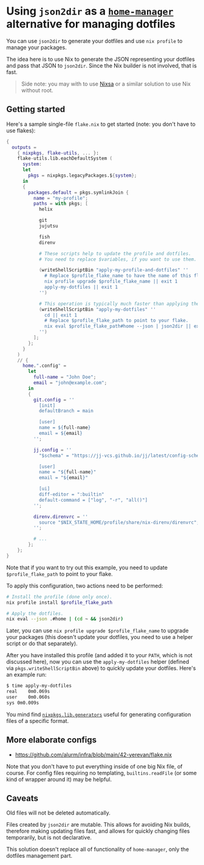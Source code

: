 # Using `json2dir` as a [`home-manager`](https://github.com/nix-community/home-manager) alternative for managing dotfiles

You can use `json2dir` to generate your dotfiles and use `nix profile` to manage your packages.

The idea here is to use Nix to generate the JSON representing your dotfiles and pass that JSON to `json2dir`. Since the Nix builder is not involved, that is fast.

> Side note: you may with to use [Nixsa](https://github.com/noamraph/nixsa) or a similar solution to use Nix without root.

## Getting started

Here's a sample single-file `flake.nix` to get started (note: you don't have to use flakes):

```nix
{
  outputs =
    { nixpkgs, flake-utils, ... }:
    flake-utils.lib.eachDefaultSystem (
      system:
      let
        pkgs = nixpkgs.legacyPackages.${system};
      in
      {
        packages.default = pkgs.symlinkJoin {
          name = "my-profile";
          paths = with pkgs; [
            helix

            git
            jujutsu

            fish
            direnv

            # These scripts help to update the profile and dotfiles.
            # You need to replace $variables, if you want to use them.

            (writeShellScriptBin "apply-my-profile-and-dotfiles" ''
              # Replace $profile_flake_name to have the name of this flake.
              nix profile upgrade $profile_flake_name || exit 1
              apply-my-dotfiles || exit 1
            '')

            # This operation is typically much faster than applying the profile.
            (writeShellScriptBin "apply-my-dotfiles" ''
              cd || exit 1
              # Replace $profile_flake_path to point to your flake.
              nix eval $profile_flake_path#home --json | json2dir || exit 1
            '')
          ];
        };
      }
    )
    // {
      home.".config" =
        let
          full-name = "John Doe";
          email = "john@example.com";
        in
        {
          git.config = ''
            [init]
            defaultBranch = main

            [user]
            name = ${full-name}
            email = ${email}
          '';

          jj.config = ''
            "$schema" = "https://jj-vcs.github.io/jj/latest/config-schema.json";

            [user]
            name = "${full-name}"
            email = "${email}"

            [ui]
            diff-editor = ":builtin"
            default-command = ["log", "-r", "all()"]
          '';

          direnv.direnvrc = ''
            source "$NIX_STATE_HOME/profile/share/nix-direnv/direnvrc";
          '';

          # ...
        };
    };
}
```

Note that if you want to try out this example, you need to update `$profile_flake_path` to point to your flake.

To apply this configuration, two actions need to be performed:

```sh
# Install the profile (done only once).
nix profile install $profile_flake_path

# Apply the dotfiles.
nix eval --json .#home | (cd ~ && json2dir)
```

Later, you can use `nix profile upgrade $profile_flake_name` to upgrade your packages (this doesn't update your dotfiles, you need to use a helper script or do that separately).

After you have installed this profile (and added it to your `PATH`, which is not discussed here), now you can use the `apply-my-dotfiles` helper (defined via `pkgs.writeShellScriptBin` above) to quickly update your dotfiles. Here's an example run:

```sh
$ time apply-my-dotfiles
real	0m0.069s
user	0m0.060s
sys	0m0.009s
```

You mind find [`nixpkgs.lib.generators`](https://nixos.org/manual/nixpkgs/stable/#sec-generators) useful for generating configuration files of a specific format.

## More elaborate configs

- https://github.com/alurm/infra/blob/main/42-yerevan/flake.nix

Note that you don't have to put everything inside of one big Nix file, of course. For config files requiring no templating, `builtins.readFile` (or some kind of wrapper around it) may be helpful.

## Caveats

Old files will not be deleted automatically.

Files created by `json2dir` are mutable. This allows for avoiding Nix builds, therefore making updating files fast, and allows for quickly changing files temporarily, but is not declarative.

This solution doesn't replace all of functionality of `home-manager`, only the dotfiles management part.

